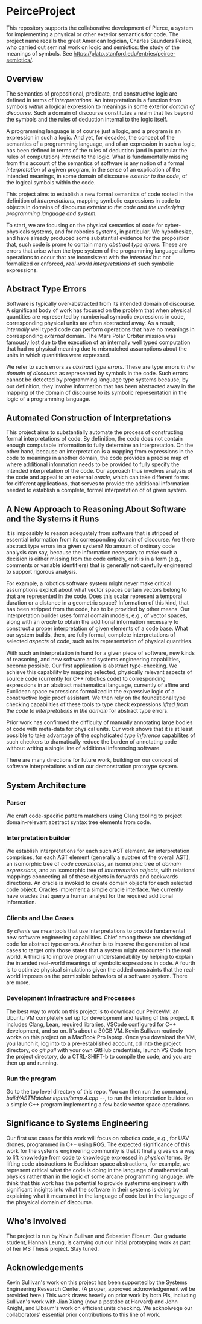 # PeirceProject
This repository supports the collaborative development of Pierce, a system for implementing a physical or other exterior semantics for code. The project name recalls the great American logician, Charles Saunders Peirce, who carried out seminal work on logic and semiotics: the study of the meanings of symbols.  See https://plato.stanford.edu/entries/peirce-semiotics/. 

## Overview
The semantics of propositional, predicate, and constructive logic are defined in terms of
*interpretations*. An interpretation is a function from symbols *within* a logical expression to meanings in some exterior *domain of discourse*. Such a domain of discourse constitutes a realm that lies beyond the symbols and the rules of deduction internal to the logic itself.

A programming language is of course just a logic, and a program is an expression in such a logic. And yet, for decades, the concept of the semantics of a programming language, and of an expression in such a logic, has been defined in terms of the rules of deduction (and in paritcular the rules of computation) *internal* to the logic. What is fundamentally missing from this account of the semantics of software is any notion of a formal *interpretation* of a given program, in the sense of an explication of the intended meanings, in some domain of discourse *exterior to the code*, of the logical symbols within the code.

This project aims to establish a new formal semantics of code rooted in the definition of *interpretations,* mapping symbolic expressions in code to objects in domains of discourse *exterior to the code and the underlying programming language and system*. 

To start, we are focusing on the physical semantics of code for cyber-physicals systems, and for robotics systems, in particular. We hypothesize, and have already produced some substantial evidence for the proposition that, such code is prone to contain many *abstract type errors*. These are errors that arise when the type system of the programming language allows operations to occur that are inconsistent with the *intended* but not formalized or enforced, *real-world interpretations* of such symbolic expressions. 

## Abstract Type Errors
Software is typically over-abstracted from its intended domain of discourse. A significant body of work has focused on the problem that when physical quantities are represented by numberical symbolic expressions in code, corresponding physical units are often abstracted away. As a result, *internally* well typed code can perform operations that have no meanings in corresponding *external* domain. The Mars Polar Orbiter mission was famously lost due to the execution of an internally well typed computation that had no physical meaning due to mismatched assumptions about the units in which quanitities were expressed.

We refer to such errors as *abstract type errors*. These are type errors *in the domain of discourse* as represented by symbols in the code. Such errors cannot be detected by programming language type systems because, by our definition, they involve information that has been abstracted away in the mapping of the domain of discourse to its symbolic representation in the logic of a programming language.  

## Automated Construction of Interpretations
This project aims to substantially automate the process of constructing formal interpretations of code. By definition, the code does not contain enough computable information to fully determine an interpretation. On the other hand, because an interpretation is a mapping from expressions in the code to meanings in another domain, the code provides a precise map of where additional information needs to be provided to fully specify the intended interpretation of the code. Our approach thus involves analysis of the code and appeal to an external *oracle*, which can take different forms for different applications, that serves to provide the additional information needed to establish a complete, formal interpretation of of given system. 

## A New Approach to Reasoning About Software and the Systems it Runs

It is impossibly to reason adequately from software that is stripped of essential information from its corresponding domain of discourse. Are there abstract type errors in a given system? No amount of ordinary code analysis can say, because the information necessary to make such a decision is either missing from the code entirely, or it is in a form (e.g., comments or variable identifiers) that is generally not carefully engineered to support rigorous analysis. 

For example, a robotics software system might never make critical assumptions explicit about what vector spaces certain vectors belong to that are represented in the code. Does this scalar represent a temporal duration or a distance in a geometric space? Information of this kind, that has been stripped from the code, has to be provided by other means. Our interpretation builder uses formal domain models, e.g., of vector spaces, along with an *oracle* to obtain the additional information necessary to construct a proper interpretation of given elements of a code base. What our system builds, then, are fully formal, complete interpretations of selected *aspects* of code, such as its representation of physical quantities. 

With such an interpretation in hand for a given piece of software, new kinds of reasoning, and new software and systems engineering capabilities, become possible. Our first application is abstract type-checking. We achieve this capability by mapping selected, physically relevant aspects of source code (currently for C++ robotics code) to corresponding expressions in an abstract mathematical language, currently of affine and Euclidean space expressions formalized in the expressive logic of a constructive logic proof assistant. We then rely on the foundational type checking capabilities of these tools to type check expressions *lifted from the code to interpretations in the domain* for abstract type errors.

Prior work has confirmed the difficulty of manually annotating large bodies of code with meta-data for physical units. Our work shows that it is at least possible to take advantage of the sophsticated *type inference* capabilites of such checkers to dramatically reduce the burden of annotating code without writing a single line of additional inferencing software.

There are many directions for future work, building on our concept of software interpretations and on our demonstration prototype system.

## System Architecture

### Parser

We craft code-specific pattern matchers using Clang tooling to project domain-relevant abstract syntax tree elements from code.

### Interpretation builder

We establish interpretations for each such AST element. An interpretation comprises, for each AST element (generally a subtree of the overall AST), an isomorphic tree of *code coordinates*, an isomorphic tree of *domain expressions*, and an isomorphic tree of *interpretation objects*, with relational mappings connecting all of these objects in forwards and backwards directions. An oracle is invoked to create domain objects for each selected code object. Oracles implement a simple oracle interface. We currently have oracles that query a human analyst for the required additional information. 

### Clients and Use Cases

By *clients* we meantools that use interpretations to provide fundamental new software engineering capabilities. Chief among these are checking of code for abstract type errors. Another is to improve the generation of test cases to target only those states that a system might encounter in the real world. A third is to improve program understandability by helping to explain the intended real-world meanings of symbolic expressions in code. A fourth is to optimize physical simulations given the added constraints that the real-world imposes on the permissible behaviors of a software system. There are more.


### Development Infrastructure and Processes
The best way to work on this project is to download our PeirceVM: an Ubuntu VM completely set up for development and testing of this project. It includes Clang, Lean, required libraries, VSCode configured for C++ development, and so on. It's about a 30GB VM. Kevin Sullivan routinely works on this project on a MacBook Pro laptop. Once you download the VM, you launch it, log into to a pre-established account, cd into the project directory, do *git pull* with your own GitHub credentials, launch VS Code from the project directory, do a CTRL-SHIFT-b to compile the code, and you are then up and running. 

### Run the program

Go to the top level directory of this repo. You can then run the command, *build/ASTMatcher inputs/temp.4.cpp --*, to run the interpretation builder on a simple C++ program implementing a few basic vector space operations. 


## Significance to Systems Engineering

Our first use cases for this work will focus on robotics code, e.g., for UAV drones, programmed in C++ using ROS. The expected significance of this work for the systems engineering community is that it finally gives us a way to lift knowledge from code to knowledge expressed in *physical* terms. By lifting code abstractions to Euclidean space abstractions, for example, we represent critical what the code is doing in the language of mathematical physics rather than in the logic of some arcane programming language. We think that this work has the potential to provide systemms engineers with significant insights into what the software in their systems is doing by explaining what it means not in the language of code but in the language of the phsysical domain of discourse. 

## Who's Involved
The project is run by Kevin Sullivan and Sebastian Elbaum. Our graduate student, Hannah Leung, is carrying out our initial prototyping work as part of her MS Thesis project. Stay tuned.

## Acknowledgements

Kevin Sullivan's work on this project has been supported by the Systems Engineering Research Center. (A proper, approved acknowledgement wil be provided here.) This work draws heavily on prior work by both PIs, including Sullivan's work with Jian Xiang (now a postdoc at Harvard) and John Knight, and Elbaum's work on efficient units checking. We acknolwege our collaborators' essential prior contributions to this line of work.
